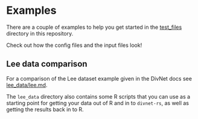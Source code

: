 # Examples

There are a couple of examples to help you get started in the [test_files](https://github.com/mooreryan/divnet-rs/tree/master/test_files) directory in this repository.

Check out how the config files and the input files look!

## Lee data comparison

For a comparison of the Lee dataset example given in the DivNet docs see [lee_data/lee.md](./lee_data/lee.md).

The `lee_data` directory also contains some R scripts that you can use as a starting point for getting your data out of R and in to `divnet-rs`, as well as getting the results back in to R.